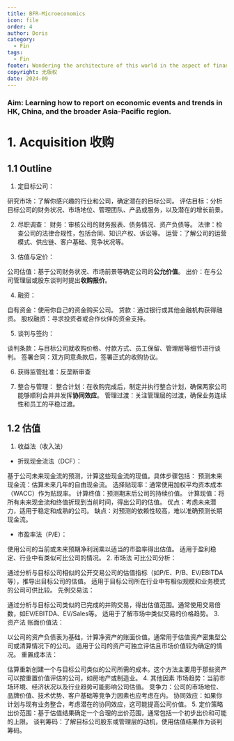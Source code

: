 ```yaml
---
title: BFR-Microeconomics
icon: file
order: 4
author: Doris
category:
  - Fin
tags:
  - Fin
footer: Wondering the architecture of this world in the aspect of finance...
copyright: 无版权
date: 2024-09
---
```


### Aim: Learning how to report on economic events and trends in HK, China, and the broader Asia-Pacific region.
# 1. Acquisition 收购
## 1.1 Outline
1. 定目标公司：

研究市场：了解你感兴趣的行业和公司，确定潜在的目标公司。
评估目标：分析目标公司的财务状况、市场地位、管理团队、产品或服务，以及潜在的增长前景。

2. 尽职调查：
财务：审核公司的财务报表、债务情况、资产负债等。
法律：检查公司的法律合规性，包括合同、知识产权、诉讼等。
运营：了解公司的运营模式、供应链、客户基础、竞争状况等。

3. 估值与定价：

公司估值：基于公司财务状况、市场前景等确定公司的**公允价值**。
出价：在与公司管理层或股东谈判时提出**收购报价**。

4. 融资：

自有资金：使用你自己的资金购买公司。
贷款：通过银行或其他金融机构获得融资。
股权融资：寻求投资者或合作伙伴的资金支持。

5. 谈判与签约：

谈判条款：与目标公司就收购价格、付款方式、员工保留、管理层等细节进行谈判。
签署合同：双方同意条款后，签署正式的收购协议。

6. 获得监管批准：反垄断审查

7. 整合与管理：
整合计划：在收购完成后，制定并执行整合计划，确保两家公司能够顺利合并并发挥**协同效应**。
管理过渡：关注管理层的过渡，确保业务连续性和员工的平稳过渡。

## 1.2 估值
1. 收益法（收入法）
- 折现现金流法（DCF）：

基于公司未来现金流的预测，计算这些现金流的现值。具体步骤包括：
预测未来现金流：估算未来几年的自由现金流。
选择贴现率：通常使用加权平均资本成本（WACC）作为贴现率。
计算终值：预测期末后公司的持续价值。
计算现值：将所有未来现金流和终值折现到当前时间，得出公司的估值。
优点：考虑未来潜力，适用于稳定和成熟的公司。
缺点：对预测的依赖性较高，难以准确预测长期现金流。

- 市盈率法（P/E）：

使用公司的当前或未来预期净利润乘以适当的市盈率得出估值。
适用于盈利稳定、行业中有类似可比公司的情况。
2. 市场法
可比公司分析：

通过分析与目标公司相似的公开交易公司的估值指标（如P/E、P/B、EV/EBITDA等），推导出目标公司的估值。
适用于目标公司所在行业中有相似规模和业务模式的公司可供比较。
先例交易法：

通过分析与目标公司类似的已完成的并购交易，得出估值范围。通常使用交易倍数，如EV/EBITDA、EV/Sales等。
适用于了解市场中类似交易的价格趋势。
3. 资产法
账面价值法：

以公司的资产负债表为基础，计算净资产的账面价值。通常用于估值资产密集型公司或清算情况下的公司。
适用于公司的资产可独立评估且市场价值较为确定的情况。
重置成本法：

估算重新创建一个与目标公司类似的公司所需的成本。这个方法主要用于那些资产可以按重置价值评估的公司，如房地产或制造业。
4. 其他因素
市场趋势：当前市场环境、经济状况以及行业趋势可能影响公司估值。
竞争力：公司的市场地位、品牌价值、技术优势、客户基础等竞争力因素也应考虑在内。
协同效应：如果你计划与现有业务整合，考虑潜在的协同效应，这可能提高公司价值。
5. 定价策略
出价范围：基于估值结果确定一个合理的出价范围，通常包括一个初步出价和可能的上限。
谈判筹码：了解目标公司股东或管理层的动机，使用估值结果作为谈判筹码。
